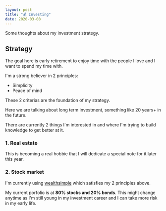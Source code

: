 ```yaml
---
layout: post
title: "💰 Investing"
date: 2020-03-08
---
```


Some thoughts about my investment strategy.

## Strategy

The goal here is early retirement to enjoy time with the people I love and I want to spend my time with.

I'm a strong believer in 2 principles:

- Simplicity
- Peace of mind

These 2 criterias are the foundation of my strategy.

Here we are talking about long term investment, something like 20 years+ in the future.

There are currently 2 things I'm interested in and where I'm trying to build knowledge to get better at it.

### 1. Real estate

This is becoming a real hobbie that I will dedicate a special note for it later this year.

### 2. Stock market

I'm currently using [wealthsimple](https://wealthsimple.com/invite/9CHAFQ) which satisfies my 2 principles above.

My current porfolio is at **80% stocks and 20% bonds**. This might change anytime as I'm still young in my investment career and I can take more risk in my early life.

